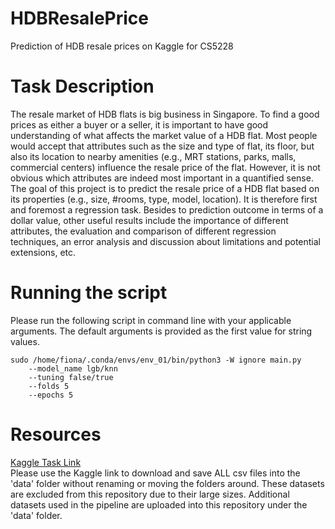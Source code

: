 # HDBResalePrice
Prediction of HDB resale prices on Kaggle for CS5228

# Task Description
The resale market of HDB flats is big business in Singapore. To find a good prices as either a buyer or a seller, it is important to have good understanding of what affects the market value of a HDB flat. Most people would accept that attributes such as the size and type of flat, its floor, but also its location to nearby amenities (e.g., MRT stations, parks, malls, commercial centers) influence the resale price of the flat. However, it is not obvious which attributes are indeed most important in a quantified sense.<br>
The goal of this project is to predict the resale price of a HDB flat based on its properties (e.g., size, #rooms, type, model, location). It is therefore first and foremost a regression task. Besides to prediction outcome in terms of a dollar value, other useful results include the importance of different attributes, the evaluation and comparison of different regression techniques, an error analysis and discussion about limitations and potential extensions, etc.

# Running the script
Please run the following script in command line with your applicable arguments.
The default arguments is provided as the first value for string values.
```
sudo /home/fiona/.conda/envs/env_01/bin/python3 -W ignore main.py
	--model_name lgb/knn
	--tuning false/true
	--folds 5
	--epochs 5
```

# Resources
[Kaggle Task Link](https://www.kaggle.com/c/cs5228-2020-semester-2-final-project/overview)<br>
Please use the Kaggle link to download and save ALL csv files into the 'data' folder without renaming or moving the folders around. 
These datasets are excluded from this repository due to their large sizes. 
Additional datasets used in the pipeline are uploaded into this repository under the 'data' folder.